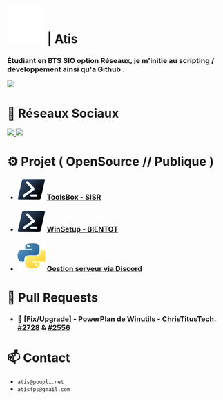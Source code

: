 [Poupli.net]: https://raw.githubusercontent.com/AtisFPS/AtisFPS/bc68b3bcba6286dbd65da59cbdb90771cf394d05/upload/Logo-PPNET-32x32-W.svg
[Powershell]: https://raw.githubusercontent.com/AtisFPS/AtisFPS/819441a3ee57d593782b0f457718c1894131187d/upload/ps_black_32.svg
[Shell et Python]: https://raw.githubusercontent.com/AtisFPS/AtisFPS/main/upload/python.svg

# ![Poupli.net][] | Atis 
### Étudiant en BTS SIO option Réseaux, je m’initie au scripting / développement ainsi qu'a Github .

<img src="https://github-readme-stats.vercel.app/api?username=AtisFPS&show_icons=true&theme=one_dark_pro">

# 📌 Réseaux Sociaux 
<a href="https://www.twitch.tv/atis_fps" target="_blank" rel="noreferrer"><img
src="https://img.shields.io/twitch/status/atis_fps?logo=twitchsx&style=for-the-badge&color=087cc4&labelColor=585454&label=STATUS+TWITCH" /> </a>
![](https://komarev.com/ghpvc/?username=AtisFPS&color=blue&style=for-the-badge)

# ⚙️ Projet ( OpenSource // Publique )
 
- ### ![Powershell][] [ ToolsBox - SISR ](https://github.com/AtisFPS/ToolsBox)
- ### ![Powershell][] [ WinSetup - BIENTOT ](https://github.com/AtisFPS/WinSetup)
- ### ![Shell et Python][] [ Gestion serveur via Discord ](https://github.com/AtisFPS/Minecraft-ServerTools)

# 🚀 Pull Requests

- ### 🔧 [ [Fix/Upgrade] - PowerPlan](https://github.com/ChrisTitusTech/winutil/pull/2556) de [Winutils - ChrisTitusTech](https://github.com/ChrisTitusTech/winutil). [#2728](https://github.com/ChrisTitusTech/winutil/pull/2728) & [#2556](https://github.com/ChrisTitusTech/winutil/pull/2556)


# 📫 Contact

- ```atis@poupli.net``` 
- ```atisfps@gmail.com```
